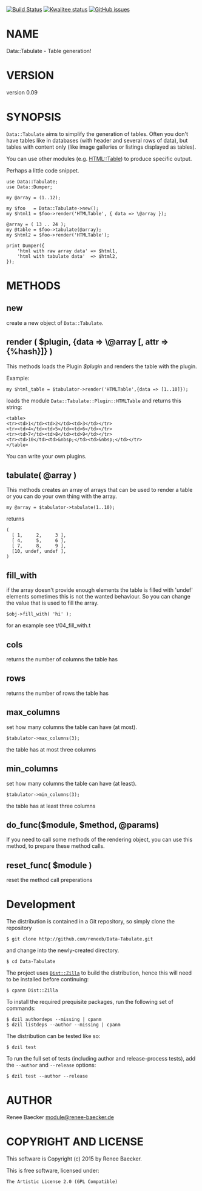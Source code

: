 [![Build Status](https://travis-ci.org/reneeb/Data-Tabulate.svg?branch=master)](https://travis-ci.org/reneeb/Data-Tabulate)
[![Kwalitee status](http://cpants.cpanauthors.org/dist/Data-Tabulate.png)](http://cpants.charsbar.org/dist/overview/Data-Tabulate)
[![GitHub issues](https://img.shields.io/github/issues/reneeb/Data-Tabulate.svg)](https://github.com/reneeb/Data-Tabulate/issues)

# NAME

Data::Tabulate - Table generation!

# VERSION

version 0.09

# SYNOPSIS

`Data::Tabulate` aims to simplify the generation of tables. Often you don't have
tables like in databases (with header and several rows of data), but tables with
content only (like image galleries or listings displayed as tables).

You can use other modules (e.g. [HTML::Table](https://metacpan.org/pod/HTML::Table)) to produce specific output.

Perhaps a little code snippet.

    use Data::Tabulate;
    use Data::Dumper;

    my @array = (1..12);

    my $foo   = Data::Tabulate->new();
    my $html1 = $foo->render('HTMLTable', { data => \@array });

    @array = ( 13 .. 24 );
    my @table = $foo->tabulate(@array);
    my $html2 = $foo->render('HTMLTable');

    print Dumper({
        'html with raw array data' => $html1,
        'html with tabulate data'  => $html2,
    });

# METHODS

## new

create a new object of `Data::Tabulate`.

## render ( $plugin, {data => \\@array \[, attr => {%hash}\]} )

This methods loads the Plugin _$plugin_ and renders the table with the plugin.

Example:

    my $html_table = $tabulator->render('HTMLTable',{data => [1..10]});

loads the module `Data::Tabulate::Plugin::HTMLTable` and returns this string:

    <table>
    <tr><td>1</td><td>2</td><td>3</td></tr>
    <tr><td>4</td><td>5</td><td>6</td></tr>
    <tr><td>7</td><td>8</td><td>9</td></tr>
    <tr><td>10</td><td>&nbsp;</td><td>&nbsp;</td></tr>
    </table>

You can write your own plugins.

## tabulate( @array )

This methods creates an array of arrays that can be used to render a table
or you can do your own thing with the array.

    my @array = $tabulator->tabulate(1..10);

returns

    (
      [ 1,     2,     3 ],
      [ 4,     5,     6 ],
      [ 7,     8,     9 ],
      [10, undef, undef ],
    )

## fill\_with

if the array doesn't provide enough elements the table is filled with 'undef' elements
sometimes this is not the wanted behaviour. So you can change the value that is used
to fill the array.

    $obj->fill_with( 'hi' );

for an example see t/04\_fill\_with.t

## cols

returns the number of columns the table has

## rows

returns the number of rows the table has

## max\_columns

set how many columns the table can have (at most).

    $tabulator->max_columns(3);

the table has at most three columns

## min\_columns

set how many columns the table can have (at least).

    $tabulator->min_columns(3);

the table has at least three columns

## do\_func($module, $method, @params)

If you need to call some methods of the rendering object, you can use this
method, to prepare these method calls.

## reset\_func( $module )

reset the method call preperations



# Development

The distribution is contained in a Git repository, so simply clone the
repository

```
$ git clone http://github.com/reneeb/Data-Tabulate.git
```

and change into the newly-created directory.

```
$ cd Data-Tabulate
```

The project uses [`Dist::Zilla`](https://metacpan.org/pod/Dist::Zilla) to
build the distribution, hence this will need to be installed before
continuing:

```
$ cpanm Dist::Zilla
```

To install the required prequisite packages, run the following set of
commands:

```
$ dzil authordeps --missing | cpanm
$ dzil listdeps --author --missing | cpanm
```

The distribution can be tested like so:

```
$ dzil test
```

To run the full set of tests (including author and release-process tests),
add the `--author` and `--release` options:

```
$ dzil test --author --release
```

# AUTHOR

Renee Baecker <module@renee-baecker.de>

# COPYRIGHT AND LICENSE

This software is Copyright (c) 2015 by Renee Baecker.

This is free software, licensed under:

    The Artistic License 2.0 (GPL Compatible)
